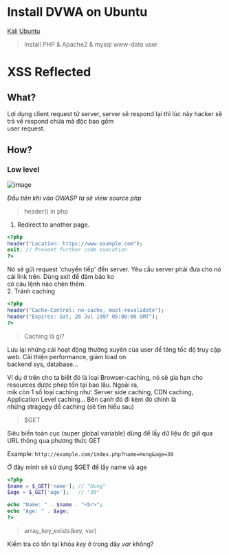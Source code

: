 # Install DVWA on Ubuntu
[Kali](https://www.youtube.com/watch?v=GmWQ1VIjd2U&list=PLHUKi1UlEgOJLPSFZaFKMoexpM6qhOb4Q&ab_channel=CryptoCat)
[Ubuntu](https://www.youtube.com/watch?v=kMUdmmTL7OM&ab_channel=gp_sec)
> Install PHP & Apache2 & mysql
> www-data user

# XSS Reflected
## What?
Lợi dụng client request từ server, server sẽ respond lại thì lúc này hacker sẽ trả về respond chứa mã độc bao gồm <br>
user request.

## How?
### Low level
![image](https://github.com/user-attachments/assets/fdf93f3b-71f3-4570-be23-e80618d17bc5)

*Đầu tiên khi vào OWASP ta sẽ view source php*

> header() in php

1. Redirect to another page. <br>
```php
<?php
header("Location: https://www.example.com");  
exit; // Prevent further code execution 
?>
```
Nó sẽ gửi  request 'chuyển tiếp' đến server. Yêu cầu server phải đưa cho nó cái link trên. Dùng exit để đảm bảo ko <br>
có câu lệnh nào chèn thêm. <br>
2. Tránh caching
  
```php
<?php
header("Cache-Control: no-cache, must-revalidate");
header("Expires: Sat, 26 Jul 1997 05:00:00 GMT");
?>  
```
> Caching là gì?

Lưu lại những cái hoạt động thường xuyên của user để tăng tốc độ truy cập web. Cải thiện performance, giảm load on <br>
backend sys, database...

Ví dụ ở trên cho ta biết đó là loại Browser-caching, nó sẽ gia hạn cho resources được phép tồn tại bao lâu. Ngoài ra, <br>
mik còn 1 số loại caching như: Server side caching, CDN caching, Application Level caching... Bên cạnh đó đi kèm đó chính là <br>
những stragegy để caching (sẽ tìm hiểu sau)

> $GET

Siêu biến toàn cục (super global variable) dùng để lấy dữ liệu đc gửi qua URL thông qua phương thức GET

Example:
```http://example.com/index.php?name=Hung&age=30```

Ở đây mình sẽ sử dụng $GET để lấy name và age <br>

```php
<?php
$name = $_GET['name']; // "Hung"
$age = $_GET['age'];   // "30"

echo "Name: " . $name . "<br>";
echo "Age: " . $age;
?>
```

> array_key_exists(key, var)

Kiểm tra có tồn tại khóa *key* ở trong dãy *var* không?


